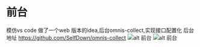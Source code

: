 # 前台
模仿vs code 做了一个web 版本的idea,后台omnis-collect,实现接口配置化
后台地址 https://github.com/SelfDown/omnis-collect
![alt 前台](http://omnis.cenboomh.com/static/img/img_f.jpg)
![alt 前台](http://omnis.cenboomh.com/static/img/img_k.jpg)


